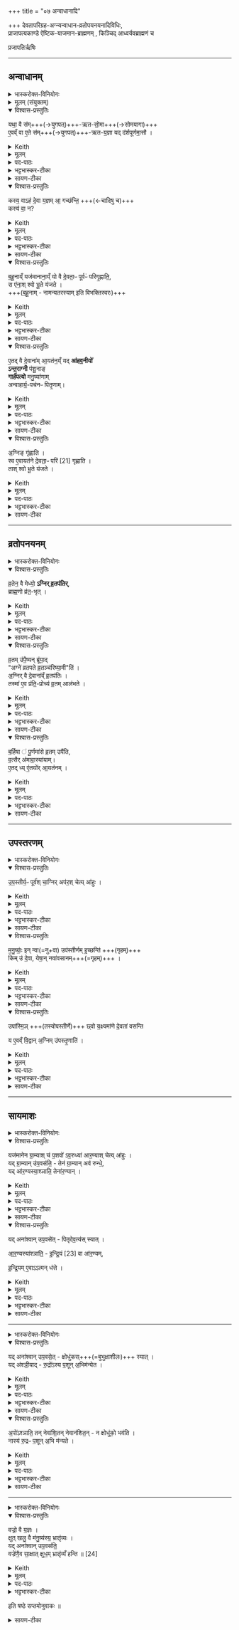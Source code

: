 +++
title = "०७ अन्वाधानादि"

+++
देवतापरिग्रह-अग्न्यन्वाधान-व्रतोपयनयनादिविधिः,  
प्राजापत्यकाण्डे ऐष्टिक-याजमान-ब्राह्मणम् , किञ्चिद् आध्वर्यवब्राह्मणं च

प्रजापतिर्ऋषिः

_______
## अन्वाधानम्
<details><summary>भास्करोक्त-विनियोगः</summary>

1अतः परं दर्शपूर्णमासयोर्याजमानब्राह्मणं प्राजापत्यमेव काण्डम् । तत्राग्न्यन्वाधानं विधातुमाह - यथा वा इत्यादि ॥ 
</details>
<details><summary>मूलम् (संयुक्तम्)</summary>

यथा॒ वै स॑मृतसो॒मा ए॒वव्ँवा ए॒ते स॑मृतय॒ज्ञा यद्द॑र्शपूर्णमा॒सौ कस्य॒ वाह॑ दे॒वा य॒ज्ञमा॒ गच्छ॑न्ति॒ कस्य॑ वा॒ न ब॑हू॒नाय्ँयज॑मानाना॒य्ँयो वै दे॒वता॒ᳶ पूर्वᳶ॑ परिगृ॒ह्णाति॒ स ए॑ना॒श्श्वो भू॒ते य॑जत ए॒तद्वै दे॒वाना॑मा॒यत॑न॒य्ँयदा॑हव॒नीयो॑ऽन्त॒राग्नी प॑शू॒नाङ्गार्ह॑पत्यो मनु॒ष्या॑णामन्वाहार्य॒पच॑नᳶ पितृ॒णाम॒ग्निङ्गृ॑ह्णाति॒ स्व ए॒वायत॑ने दे॒वता॒ᳶ परि॑ [21]गृ॒ह्णा॒ति॒ ताश्श्वो भू॒ते य॑जते  
</details>
<details open><summary>विश्वास-प्रस्तुतिः</summary>

यथा॒ वै स॑म्+++(→युगपत्)+++-ऋत-सो॒मा+++(→सोमयागा)+++  
ए॒वव्ँ वा ए॒ते स॑म्+++(→युगपत्)+++-ऋत-य॒ज्ञा यद् द॑र्शपूर्णमा॒सौ ।
</details>
<details><summary>Keith</summary>

Even as the Soma (sacrifices) come together in competition, so the new and full moon (sacrifices) are sacrifices which come together in competition. 
</details>
<details><summary>मूलम्</summary>

यथा॒ वै स॑मृतसो॒मा  
ए॒वव्ँ वा ए॒ते स॑मृतय॒ज्ञा  
यद् द॑र्शपूर्णमा॒सौ ।
</details>

<details><summary>पद-पाठः</summary>

यथा॑ । वै । स॒मृ॒त॒सो॒मा इति॑ समृत-सो॒माः ।   
ए॒वम् । वै । ए॒ते । स॒मृ॒त॒य॒ज्ञा इति समृत-य॒ज्ञाः ।   
यत् । द॒र्‌श॒पू॒र्ण॒मा॒साविति॑ दर्‌श-पू॒र्ण॒मा॒सौ ।
</details>

<details><summary>भट्टभास्कर-टीका</summary>

यथा **समृतानां** सम्प्राप्तानां पूर्वपरिगृहीतानां **सोमास्** सोमयागाः, केचित् सवादयोपि भवन्ति । यथा 'पूर्वो वाचं पूर्वो देवताः पूर्वश् छन्दांसि वृङ्क्ते' इति । एवम् एते दर्शपूर्णमास-याजिनः **समृतयज्ञाः** सम्भूतयज्ञाः पूर्वपरिगृहीतानां देवानां भवन्ति । उभयत्रापि शाक-पार्थिवत्वात्-समासः ।
</details>

<details><summary>सायण-टीका</summary>

एतैः षड्भिरनुवाकैर्याजमानमन्त्र उदीरिताः। अथानुवाकपञ्चकेन याजमान-ब्राह्मणमुच्यते। तत्रास्मिन्सप्तमानुवाके देवतापरिग्रहादिर्विधीयते। आहवनीयादिष्वग्निष्वध्वर्युणाऽन्वाधीयमानेषु तस्मिन्नन्वाधानकाले यजमानोऽच्छिद्रकाण्डाम्नातानग्निं गृह्णामीत्यादिमन्त्राञ्जपेत्। सोऽयं देवतापरिग्रहः। असौ चाऽऽपस्तम्बसूत्रे विस्पष्टः।  

आपस्तम्बो ह्यग्निं गृह्णामीत्यादिमन्त्रानुच्चर्येदमाह – ‘आहवनीयेऽन्वधीयमाने जपति’ इति। अन्तराऽग्नी पशव इति मन्त्रमुच्चार्येदमाह – ‘अन्तराऽग्नी तिष्ठञ्जपति’ इति। इह प्रजा इत्यादिमन्त्रद्वयमुच्चार्येदमाह – ‘गार्हपत्यम्’ इति।  
अन्वाधीयमानमनुमन्त्रयत इति शेषः।  
अयं पितृणामिति मन्त्रमुच्चार्येदमाह – ‘दक्षिणाग्निम्’ इति।  
अत्रापि पूर्ववद्वाक्यशेषः।  

तमिमं देवतापरिग्रहं विधातुमादौ प्रस्तौति-   
यथा वा इति। एकस्मिन्नेव काले संहत्य प्राप्ताः समृतसोमाः सोमयागा एकस्मिन्नेव वसन्तर्तौ बहूनां यजमानानां सोमयागाः संहत्य प्राप्यन्त एवमेव बहूनां यजमानानामेते दर्शपूर्णमासा यज्ञा एकस्मिन्नेव पर्वणि संहत्य प्राप्यन्ते। 
</details>

<details open><summary>विश्वास-प्रस्तुतिः</summary>

कस्य॒ वाऽह॑ दे॒वा य॒ज्ञम् आ॒ गच्छ॑न्ति॒ +++(←चादिषु च)+++  
कस्य॑ वा॒ न?  
</details>
<details><summary>Keith</summary>

Whose sacrifice then do the gods approach and whose not? 
</details>
<details><summary>मूलम्</summary>

कस्य॒ वाह॑ दे॒वा य॒ज्ञमा॒ गच्छ॑न्ति॒  
कस्य॑ वा॒ न?  
</details>

<details><summary>पद-पाठः</summary>

कस्य॑ । वा॒ । अह॑ । दे॒वाः । य॒ज्ञम् । आ॒गच्छ॒न्तीत्या॑-गच्छ॑न्ति ।   
कस्य॑ । वा॒ । न । 
</details>

<details><summary>भट्टभास्कर-टीका</summary>

कारणमाह - कस्य वेत्यादि । यजमानानां बहुत्वे कस्य यज्ञं देवा देवादय आगच्छेयुः कस्य न?
</details>

<details><summary>सायण-टीका</summary>

देवताश्चाग्न्यादयो या एकस्य यजमानस्य ताश्चान्यस्यापि। तथा सति देवानां मनसि संकटमुत्पद्यते। तत्संकटमहशब्देन द्योत्यते। देवानां पक्षपातस्यानुचितत्वात्। कस्य यजमानस्य यज्ञं देवा आगच्छन्ति कस्य वा यज्ञं नाऽऽगच्छन्तीति महदेतत्संकटम्। 
</details>

<details open><summary>विश्वास-प्रस्तुतिः</summary>

ब॒हू॒नाय्ँ यज॑मानाना॒य्ँ यो वै दे॒वता॒ᳶ पूर्वᳶ॑ परिगृ॒ह्णाति॒,  
स ए॑ना॒श् श्वो भू॒ते य॑जते ।  
+++(ब॒हू॒नाम् - नामन्यतरस्याम् इति विभक्तिस्वरः)+++
</details>
<details><summary>Keith</summary>

He, who among many sacrificers first appropriates the gods, sacrifices to them when the next day comes. 
</details>
<details><summary>मूलम्</summary>

ब॒हू॒नाय्ँयज॑मानाना॒य्ँयो वै दे॒वता॒ᳶ पूर्वᳶ॑ परिगृ॒ह्णाति॒
स ए॑ना॒श्श्वो भू॒ते य॑जते ।  
</details>

<details><summary>पद-पाठः</summary>

ब॒हू॒नाम् । यज॑मानानाम् । यः । वै । दे॒वताः॑ । पूर्वः॑ । प॒रि॒गृ॒ह्णातीति॑ परि-गृ॒ह्णाति॑ ।   
सः । ए॒नाः॒ । श्वः । भू॒ते । य॒ज॒ते॒ ।
</details>

<details><summary>भट्टभास्कर-टीका</summary>

न हि प्रथमपरिगृहीतादृते नियमकारणं किञ्चिदस्ति तदेवाह - यो वा इत्यादि । पश्वादीनां देवतात्वमस्त्येव; 'तस्मात्पूर्वेद्युरेव देवतापरिग्रहार्थमन्वाधानं कर्तव्यमिति । मन्त्रलिङ्गं च 'ताः पूर्वः परिगृह्णामि' इति ।
</details>

<details><summary>सायण-टीका</summary>

तस्य संकटस्यायं परिहारः — बहूनां यजमानानां मध्ये यो यजमान इतरेभ्यः पूर्वः प्रवृत्तो देवताः परिगृह्णाति स यजमान एताः परिगृहीता देवताः परेद्युर्यष्टुमर्हति। न च सर्वेऽपि यजमानाः परस्परमात्सर्येण प्रथमं प्रवर्तन्त इति स दोषस्तदवस्थ इति शङ्कनीयम्। परिग्रहमन्त्रपाठेनैव देवसंकटस्य परिहृतत्वात्। 
यागस्योद्देशत्यागमात्रत्वाद्देवानामागमनमन्तरेणापि सोऽनुष्ठातुं शक्यते। योगसामर्थ्येन वा बहूनि शरीराणि स्वीकृत्य तत्र सर्वत्राऽऽगमिष्यन्ति। इत्थं च परिहारं भगवान्बा-दरायणो देवताधिकरणे विरोधः कर्मणीति चेन्नानेकप्रतिपत्तेर्दर्शनादिति सूत्रयामास। किं बहुनाऽस्य वाक्यस्य देवतापरिग्रहविध्यर्थवादत्वान्न किंचिद्देवानां संकटमस्ति।
</details>

<details open><summary>विश्वास-प्रस्तुतिः</summary>

ए॒तद् वै दे॒वाना॑म् आ॒यत॑न॒य्ँ यद् **आ॑हव॒नीयो॑**  
**ऽन्त॒राग्नी** प॑शू॒नाङ्  
**गार्ह॑पत्यो** मनु॒ष्या॑णाम्  
अन्वाहार्य॒-पच॑नᳶ पितृ॒णाम्।
</details>
<details><summary>Keith</summary>

The Ahavaniya is the abode of the gods, between the fires of cattle, the Garhapatya of men, the Anvaharya pacana of the fathers. 
</details>
<details><summary>मूलम्</summary>

ए॒तद्वै दे॒वाना॑मा॒यत॑न॒य्ँयदा॑हव॒नीयो॑ऽन्त॒राग्नी प॑शू॒नाङ्गार्ह॑पत्यो मनु॒ष्या॑णामन्वाहार्य॒पच॑नᳶ पितृ॒णाम्।
</details>

<details><summary>पद-पाठः</summary>

ए॒तत् । वै । दे॒वाना॑म् । आ॒यत॑न॒मित्या॑-यत॑नम् ।   
यत् । आ॒ह॒व॒नीय॒ इत्या॑-ह॒व॒नीयः॑ ।

अ॒न्त॒रा । अ॒ग्नी इति॑ । प॒शू॒नाम् ।

गार्‌ह॑पत्य॒ इति॒ गार्‌ह॑-प॒त्यः॒ । म॒नु॒ष्या॑णाम् ।

अ॒न्वा॒हा॒र्य॒पच॑न॒ इत्य॑न्वाहार्य-पच॑नः । पि॒तृ॒णाम् ।

</details>

<details><summary>भट्टभास्कर-टीका</summary>

अथ कुत्र का देवता परिगृह्यते इत्याह - एतद्वा इत्यादि । आहवनीयगार्हपत्ययोर्मध्यं पशूनामायतनम् । 'अन्तरान्तरेण युङ्क्ते' इति द्वितीया ।

गार्हपत्य इति । 'गृहपतिना संयुक्ते ञ्यः' इति ञ्यः । अन्वाहार्य ओदनः पच्यतेस्मिन्निति अन्वाहार्यपचनो दक्षिणाग्निः ।

पितॄणामिति । 'नामन्यतरस्याम्' इति षष्ठ्या उदात्तत्वम् ।
</details>

<details><summary>सायण-टीका</summary>

देवतापरिग्रहार्थानां देशविशेषाणां विधिमर्थवादेनोन्नयति-   
एतद्वा इति।  
वसून्‍रुद्रानादित्यानिन्द्रेण सह देवता इत्याहवनीयार्थमन्त्रलिङ्गादाहवनीयो देवानां स्थानम्। अन्तराऽग्नी पशव इति मन्त्रलिङ्गादाहवनीयगार्हपत्ययोर्मध्यं पशूनां स्थानम्। इह प्रजा विश्वरूपा रमन्तामिति मन्त्रलिङ्गाद्गार्हपत्यो मनुष्याणां स्थानम्। अन्वाहार्यः पच्‍यतेऽस्मिन्नित्यन्वाहार्यपचनो दक्षिणाग्निः। अयं पितृणामग्निरिति मन्त्रलिङ्गादसौ पितृणां स्थानम्।  
</details>

<details open><summary>विश्वास-प्रस्तुतिः</summary>

अ॒ग्निङ् गृ॑ह्णाति ।  
स्व ए॒वायत॑ने दे॒वता॒ᳶ परि॑ [21] गृह्णाति ।  
ताश् श्वो भू॒ते य॑जते ।  
</details>
<details><summary>Keith</summary>

He takes the fire; verily he appropriates [1] the gods in their own abode; to them he sacrifices when the next day comes. 
</details>
<details><summary>मूलम्</summary>

अ॒ग्निङ्गृ॑ह्णाति ।  
स्व ए॒वायत॑ने दे॒वता॒ᳶ परि॑ [21] गृह्णाति ।  
ताश्श्वो भू॒ते य॑जते ।  
</details>
<details><summary>पद-पाठः</summary>

अ॒ग्निम् । गृ॒ह्णा॒ति॒ ।    
स्वे । ए॒व । आ॒यत॑न॒ इत्या॑-यत॑ने । दे॒वताः॑ । परीति॑ । गृ॒ह्णा॒ति॒ ।  
ताः । श्वः । भू॒ते । य॒ज॒ते॒ ।  

</details>

<details><summary>भट्टभास्कर-टीका</summary>

अग्निं गृह्णातीत्यादि गतम् ॥
</details>

<details><summary>सायण-टीका</summary>

देशविधिमन्त्रानुन्नीय तेषु देशेष्ववस्थितस्य देवतापरिग्रहं विदधाति-  
अग्निं गृह्णातीति। स्पष्टोऽर्थः।  
</details>

_______
## व्रतोपनयनम्
<details><summary>भास्करोक्त-विनियोगः</summary>

2अथ व्रतोपनयनं विधातुमाह - व्रतेन वा इत्यादि ॥ 
</details>
<details open><summary>विश्वास-प्रस्तुतिः</summary>

व्र॒तेन॒ वै मेध्यो॒ **ऽग्निर् व्र॒तप॑तिर्**,  
ब्राह्म॒णो व्र॑त॒-भृत् ।
</details>
<details><summary>Keith</summary>

By means of a vow is Agni, lord of vows, pure, the Brahman is a supporter of vows.
</details>
<details><summary>मूलम्</summary>

व्र॒तेन॒ वै मेध्यो॒ऽग्निर्व्र॒तप॑तिः  

ब्रा॒ह्म॒णो व्र॑त॒भृत् ।
</details>
<details><summary>पद-पाठः</summary>

व्र॒तेन॑ । वै । मेध्यः॑ । अ॒ग्निः । व्र॒तप॑ति॒रिति॑ व्र॒त-प॒तिः॒ ।  
ब्रा॒ह्म॒णः । व्र॒त॒भृदिति॑ व्रत-भृत् ।
</details>

<details><summary>भट्टभास्कर-टीका</summary>

यदि व्रतचारी यजमानस्स्यात्तदा अग्निर्व्रतपतिः व्रतस्य पाता मेध्यो मेधार्हो भवति । स्वयं च ब्राह्मणो व्रतभृत् व्रतधारी भवति; तस्माद्व्रतमुपेयादिति ।
</details>

<details><summary>सायण-टीका</summary>

मन्त्रेण यज्ञरूपव्रतस्वीकारं विधातुं प्रस्तौति-  
व्रतेनेति। वक्ष्यमाणमन्त्रपाठरूपेण व्रतस्वीकारेणैव व्रतपतिरयमग्निर्मेध्यो यागयोग्यो भवति। ब्राह्मणश्च यजमानो व्रतधारी भवति।  
</details>

<details open><summary>विश्वास-प्रस्तुतिः</summary>

व्र॒तम् उ॑पै॒ष्यन् ब्रू॑या॒द्  
"अग्ने॑ व्रतपते व्र॒तञ्च॑रिष्या॒मी"ति॑ ।  
अ॒ग्निर् वै दे॒वाना॑व्ँ व्र॒तप॑तिः ।  
तस्मा॑ ए॒व प्र॑ति॒-प्रोच्य॑ व्र॒तम् आल॑भते  ।
</details>
<details><summary>Keith</summary>

When about to undertake a vow he should say, 'O Agni, lord of vows, I shall perform the vow.' Agni is the lord of vows among the gods; verily after announcement to him he undertakes the vow. 
</details>
<details><summary>मूलम्</summary>

व्र॒तमु॑पै॒ष्यन्ब्रू॑याद्   

अग्ने॑ व्रतपते व्र॒तञ् च॑रिष्या॒मीति॑ ।  

अ॒ग्निर्वै दे॒वाना॑व्ँ व्र॒तप॑तिः ।  
तस्मा॑ ए॒व प्र॑ति॒प्रोच्य॑ व्र॒तमाल॑भते  ।
</details>
<details><summary>पद-पाठः</summary>

व्र॒तम् । उ॒पै॒ष्यन्नित्यु॑प-ए॒ष्यन् । ब्रू॒या॒त् ।  

अग्ने॑ । व्र॒त॒प॒त॒ इति॑ व्रत-प॒ते॒ । व्र॒तम् । च॒रि॒ष्या॒मि॒ । इति॑ ।  
अ॒ग्निः । वै । दे॒वाना॑म् । व्र॒तप॑ति॒रिति॑ व्र॒त-प॒तिः॒ ।  
तस्मै॑ । ए॒व । प्र॒ति॒प्रोच्येति॑ प्रति-प्रोच्य॑ । व्र॒तम् ।  एति॑ । ल॒भ॒ते॒ । 
</details>

<details><summary>भट्टभास्कर-टीका</summary>

व्रतमुपैष्यन्नित्यादि । व्रतपतिमग्निमामन्त्र्य तस्मै निवेद्य व्रतमारभते इति । 'एत्येधत्यूठ्सु' इति वृद्धिः ।
</details>

<details><summary>सायण-टीका</summary>

समन्त्रकव्रतस्वीकारं विधत्ते-  
व्रतमुपैष्यन्निति। मन्त्रोऽयमतीतप्रश्ने मम नामेत्यनुवाके समाम्नातः।   

मन्त्रगतं व्रतपतिशब्दं मन्त्रतात्पर्यं च व्याचष्टे – अग्निर्वा इति।  
तिथिविशेषेण व्रतोपायनस्य कालविशेषं विधत्ते-  
</details>

<details open><summary>विश्वास-प्रस्तुतिः</summary>

ब॒र्हिषा ॑ पू॒र्णमा॑से व्र॒तम् उपै॑ति,  
व॒त्सैर् अ॑मावा॒स्या॑याम्।  
ए॒तद् ध्य् ए॒॑तयो॑र् आ॒यत॑नम् ।
</details>
<details><summary>Keith</summary>

At the full moon be undertakes his vow with the (strewing of the) straw, with the (driving away of the) calves at new moon; for that is their abode. 
</details>
<details><summary>मूलम्</summary>

ब॒र्हिषा॑ पू॒र्णमा॑से व्र॒तमुपै॑ति  
व॒त्सैर॑मावा॒स्या॑यामे॒तद्ध्ये॑तयो॑रा॒यत॑नम् ।
</details>

<details><summary>पद-पाठः</summary>

ब॒र्हिषा॑ । पू॒र्णमा॑स॒ इति॑ पू॒र्ण-मा॒से॒ । व्र॒तम् । उपेति॑ । ए॒ति॒ ।   ़
व॒त्सैः । अ॒मा॒वा॒स्या॑या॒मित्य॑मा-वा॒स्या॑याम् । ए॒तत् । हि । ए॒तयोः॑ । आ॒यत॑न॒मित्या॑-यत॑नम् ।  
</details>

<details><summary>भट्टभास्कर-टीका</summary>

बर्हिषेत्यादि । बर्हिराहरणेन तत्कालेन सह, बर्हिराहरणानन्तरमिति यावत् । वत्सैर्वत्सानामपाकरणेन तत्कालेन सह वत्सेष्वपाकृतेष्वित्यर्थः । उक्तञ्च - 'वत्सं संयोगे व्रतचोदना स्यात्' । अयञ्च सन्नयतोसन्नयतश्च कालः । 'कालस्सन्नयनपक्षे तल्लिङ्गसंयोगात्' इति ॥
</details>

<details><summary>सायण-टीका</summary>

बर्हिषेति। बर्हिषा बर्हिराहरणेनोपलक्षिते काले वत्सैर्वत्सापाकरणेनोपलक्षिते काल इत्यर्थः। एतदुक्तं कालद्वयमेतयोस्तिथिविशेषगतयोर्व्रतस्वीकार-योरुचितं स्थानमिति शाखान्तरप्रसिद्धिः।  
</details>

_______
## उपस्तरणम्
<details><summary>भास्करोक्त-विनियोगः</summary>

3अथोपस्तरणं विधातुमाह - उपस्तीर्य इत्यादि ॥ 
</details>
<details open><summary>विश्वास-प्रस्तुतिः</summary>

उ॒प॒स्तीर्य॒ᳶ पूर्व॑श् चा॒ग्निर् अप॑र॒श् चेत्य् आ॑हुः ।  
</details>
<details><summary>Keith</summary>

'The fires, both in the front and at the back, must be bestrewed', they say; 
</details>
<details><summary>मूलम्</summary>

उ॒प॒स्तीर्य॒ᳶ  पूर्व॑श्चा॒ग्निरप॑र॒श्चेत्या॑हुः ।  
</details>
<details><summary>पद-पाठः</summary>

उ॒प॒स्तीर्य॒ इत्यु॑प-स्तीर्यः॑ । पूर्वः॑ । च॒ । अ॒ग्निः । अप॑रः । च॒ । इति॑ । आ॒हुः॒ ।
</details>

<details><summary>भट्टभास्कर-टीका</summary>

उपस्तीर्यः उपस्तरितव्यः । छान्दसः क्यप् । दर्भैः पूर्वेद्युरेवोभावग्नी उपस्तृणुयात् तयोस्समीपे परितस्स्तृणुयात् ।
</details>

<details><summary>सायण-टीका</summary>

अथोपस्तरणं विधत्ते। अध्वर्युर्यदा दर्भैराहवनीयमार्हपत्यौ परिस्तृणाति तदानीमच्छिद्रकाण्डपठितस्योभावग्नी उपस्तृणुत इत्यादिमन्त्रस्य यजमानेन जप उपस्तरणम्। अथवाऽध्वर्युकर्तृकं परिस्तरणम्। 

तदिदमस्मिन्काण्डे विदधाति-  

उपस्तीर्य इति। परोक्षकथनेन विधिः प्रशस्यते।  
</details>

<details open><summary>विश्वास-प्रस्तुतिः</summary>

म॒नु॒ष्याः॒॑ इन् न्वा(=नु+वा) उप॑स्तीर्णम् इ॒च्छन्ति॑ +++(गृहम्)+++   
किम् उ॑ दे॒वा, येषा॒न् नवा॑वसानम्+++(=गृहम्)+++ ।  
</details>
<details><summary>Keith</summary>

men [2] indeed desire what is bestrewed, and, how much more the gods whose is a new dwelling. 
</details>
<details><summary>मूलम्</summary>

म॒नु॒ष्याः॑ [22] इन्न्वा उप॑स्तीर्णमि॒च्छन्ति॑ ।  
किमु॑ दे॒वा, येषा॒न्नवा॑वसानम् ।  
</details>

<details><summary>पद-पाठः</summary>

म॒नु॒ष्याः॑ । इत् । नु । वै । उप॑स्तीर्ण॒मित्युप॑-स्ती॒र्ण॒म् । इ॒च्छन्ति॑ ।   
किम् । उ॒ । दे॒वाः । येषा॑म् । नवा॑वसान॒मिति॒ नव॑-अ॒व॒सा॒न॒म् ।
</details>

<details><summary>भट्टभास्कर-टीका</summary>

**मनुष्या** अपि खलूपस्तीर्णं समन्ताद् आच्छादितं निवासं गृहम् **इच्च्छन्ति किम्** पुनर् देवाः, येषाम् आयतनं नवावसानं नूतनाध्यवसायम् । यद्वा - **अवसानं** गृहम् । तेन कर्मधारये दासीभारादिर्द्रष्टव्यः ।
</details>

<details><summary>सायण-टीका</summary>

विहितमुपस्तरणमुपपादयति-  
मनुष्या इदिति। इन्‍न्वा इति निपातत्रयसमुदायोऽपिशब्दार्थं ब्रूते। अत्यन्तदरिद्रा मनुष्या अपि शीतवातादिपरिहाराय तृणादिभिराच्छन्नं गृहमिच्छन्ति महाप्रभावा देवा उपस्तरणमिच्छन्तीति किमु वक्तव्यम्। 
</details>


<details open><summary>विश्वास-प्रस्तुतिः</summary>

उपा॑स्मि॒ञ् +++(तस्योपस्तीर्णे)+++ छ्वो य॒क्ष्यमा॑णे दे॒वता॑ वसन्ति   

य ए॒वव्ँ वि॒द्वान् अ॒ग्निम् उ॑पस्तृ॒णाति॑ ।
</details>
<details><summary>Keith</summary>

With him, when sacrifice is to be made on the next day, do the gods dwell, who knowing this bestrews the fire. 
</details>


<details><summary>मूलम्</summary>

उपा॑स्मि॒ञ् छ्वो य॒क्ष्यमा॑णे दे॒वता॑ वसन्ति,  

य ए॒वव्ँ वि॒द्वान् अ॒ग्निम् उ॑पस्तृ॒णाति॑ ।
</details>

<details><summary>पद-पाठः</summary>

उपेति॑ । अ॒स्मि॒न् । श्वः । य॒क्ष्यमा॑णे । दे॒वताः॑ । व॒स॒न्ति॒ ।   
यः । ए॒वम् । वि॒द्वान् । अ॒ग्निम् । उ॒प॒स्तृ॒णातीत्यु॑प-स्तृ॒णाति॑ । 
</details>

<details><summary>भट्टभास्कर-टीका</summary>

उपास्मिन्नित्यादि । उपवसन्ति उपेत्य वसन्ति देवा अस्मिन्निति । विद्वान्वेदार्थवित् ॥
</details>

<details><summary>सायण-टीका</summary>

येषां देवानामिच्छानुसारेण तदा तदा तत्र तत्र नवावसानं नूतनगृहं निष्पाद्यते। यो यजमान एवं विद्वानग्निमुपस्तृणाति अस्मिन्यजमाने परेद्युर्यक्ष्यमाणे सति पुर्वेद्युस्तत्समीपे हविर्भुजो देवता निवसन्ति।  
</details>

_______
## सायमाशः
<details><summary>भास्करोक्त-विनियोगः</summary>

4अथ सायमाशविषये विकल्पभेदानाह - यजमानेनेत्यादि ॥ 
</details>
<details open><summary>विश्वास-प्रस्तुतिः</summary>

यज॑मानेन ग्रा॒म्याश् च॑ प॒शवो॑ ऽव॒रुध्या॑ आर॒ण्याश् चेत्य् आ॑हुः ।   
यद् ग्रा॒म्यान् उ॑प॒वस॑ति॒ - तेन॑ ग्रा॒म्यान् अव॑ रुन्धे॒,  
यद् आ॑र॒ण्यस्या॒श्ञाति॒ तेना॑र॒ण्यान् ।  
</details>
<details><summary>Keith</summary>

'The sacrificer should win both beasts of the wild and of the village', they say; in that he refrains from those of the village, thereby be wins them; in that he eats of the wild, thereby he wins them of the wild.
</details>
<details><summary>मूलम्</summary>

यज॑मानेन ग्रा॒म्याश्च॑ प॒शवो॑ऽव॒रुध्या॑ आर॒ण्याश्चेत्या॑हुः ।   
यद् ग्रा॒म्यानु॑प॒वस॑ति॒ तेन॑ ग्रा॒म्यानव॑ रुन्धे ।  
यदा॑र॒ण्यस्या॒श्ञाति॒ तेना॑र॒ण्यान् ।  
</details>
<details><summary>पद-पाठः</summary>

यज॑मानेन । ग्रा॒म्याः । च॒ । प॒शवः॑ । अ॒व॒रुध्या॒ इत्य॑व-रुध्याः॑ । आ॒र॒ण्याः । च॒ । इति॑ । आ॒हुः॒ ।  

यत् । ग्रा॒म्यान् । उ॒प॒वस॒तीत्यु॑प-वस॑ति । तेन॑ । ग्रा॒म्यान् । अवेति॑ । रु॒न्द्धे॒ ।  

यत् । आ॒र॒ण्यस्य॑ । अ॒श्ञाति॑ । तेन॑ । आ॒र॒ण्यान् ।  

</details>

<details><summary>भट्टभास्कर-टीका</summary>

ग्राम्याणाम् अनशनेन अवरोधः आरण्यानां तन्-मांसाद्य्-अशनेन । तत्र गोश्वाजावि-पुरुष-गर्दभोष्ट्राः सप्त ग्राम्याः पशवः । द्विखुर-श्वापद-पक्षि-मत्स्य-सरीसृप-हस्ति-मर्कटादयः सप्तारण्याः ।
</details>

<details><summary>सायण-टीका</summary>

आरण्यं सायमाशेऽश्नातीति सूत्रकारेण यदारण्यधान्यभोजनमुक्तं तदिदं विधातुं प्रस्तौति-  
यजमानेनेति। अत्रायं विचारः। किं ग्राम्यधान्यस्यान्नं भोक्तव्यमारण्यधान्यस्य वा भोजनमेव वा वर्जनीयमिति। तत्राऽऽरण्यधान्यभोजनपक्षामभ्युपेत्येतरपक्षद्वयमपोद्यते। पशवो हि द्विविधाः ग्राम्या आरण्याश्च। गवाश्वाजाविपुरुषगर्दभोष्ट्राः सप्त ग्राम्याः। द्विखुरश्वापदपक्षिसरीसृपहस्तिमर्कटनादेयाः सप्ताऽऽरण्याः त एत उभयेऽपि यजमानेनावरुध्याः संपादनीया इति। बुद्धिमन्त आहुः। 

</details>


<details open><summary>विश्वास-प्रस्तुतिः</summary>

यद् अना॑श्वान् उप॒वसे॑त् - पितृदेव॒त्य॑स् स्यात् ।   

आ॒र॒ण्यस्या॑श्ञाति॒ - 
इ॒न्द्रि॒यं [23]  वा आ॑र॒ण्यम्, 

इ॒न्द्रि॒यम् ए॒वाऽऽत्मन् ध॑त्ते ।   
</details>

<details><summary>Keith</summary>

If be were to fast without eating, the Pitrs would be his divinity [3]; he eats of the wild, the wild is power, and so he bestows power upon himself. 
</details>
<details><summary>मूलम्</summary>

यदना॑श्वानुप॒वसे॑त्   
पितृदेव॒त्य॑स्स्यात् ।   
आ॒र॒ण्यस्या॑श्ञाति ।  
इ॒न्द्रि॒यं [23]  वा आ॑र॒ण्यम्  ।  
इ॒न्द्रि॒यमे॒वाऽऽत्मन्ध॑त्ते ।   
</details>

<details><summary>पद-पाठः</summary>

यत् । अना॑श्वान् । उ॒प॒वसे॒दित्यु॑प-वसे॑त् ।  
पि॒तृ॒दे॒व॒त्य॑ इति॑ पितृ-दे॒व॒त्यः॑ । स्या॒त् ।

आ॒र॒ण्यस्य॑ । अ॒श्ञा॒ति॒ ।   

इ॒न्द्रि॒यम् ।  वै । आ॒र॒ण्यम् ।  
इ॒न्द्रि॒यम् । ए॒व । आ॒त्मन् । ध॒त्ते॒ । 

</details>

<details><summary>भट्टभास्कर-टीका</summary>

यदनाश्वानित्यादि । यदि सायं किञ्चिदप्यनशित्वाग्निसमीपे वसेत् । 'उपेयिवान्' इत्यादौ निपातितः । पितृदेवत्यस्स्याद्यागः, तेषामनशनप्रियत्वात् । 'देवतातात्तादर्थ्ये यत्' । आरण्यस्येन्द्रियसाधनत्वात्तदशनेन तल्लाभ इत्यारण्याशनकल्पः प्रथमः ॥
</details>

<details><summary>सायण-टीका</summary>

यदि ग्राम्यान्व्रीह्यादीन्प्रत्युपवसेद्भोजनं वर्जयेत्तेन वर्जनेन ग्राम्यान्पशून्संपादयति। यदारण्यास्य नीवारादेरन्नं भुञ्जीत तेन भोजनेनाऽऽरण्यान्पशून्संपादयति। यद्यनाश्वानुभयविधभोजनवर्जमुपवासं कुर्यात्तदानीमयं व्रतविशेषः पितृदेवत्यो भवेत्। पितरो ह्यनश्नन्तं श्राद्धकर्तारमभिनन्दन्ति।  

इदानीं विदधाति-  
आरण्यस्येति। इन्द्रियाभिवृद्धिहेतुरारण्यधान्यम्। 
</details>

_______
<details><summary>भास्करोक्त-विनियोगः</summary>

5अथ द्वितीयोऽपामशनकल्पः - यदित्यादि ॥ 
</details>
<details open><summary>विश्वास-प्रस्तुतिः</summary>

यद् अना॑श्वान् उप॒वसे॒त् - क्षोधु॑कस्+++(=बुभुक्षाशीलः)+++ स्यात्   ।   
यद् अ॑श्ञी॒याद्  - रु॒द्रो॑ऽस्य प॒शून् अ॒भिम॑न्येत ।  
</details>
<details><summary>Keith</summary>

If he were to fast without eating, he would be hungry; if he were to eat, Rudra would plan evil against his cattle; 
</details>
<details><summary>मूलम्</summary>

यदना॑श्वानुप॒वसे॒त् क्षोधु॑कस्स्यात्   ।   
यद॑श्ञी॒याद्  रु॒द्रो॑ऽस्य प॒शून॒भिम॑न्येत ।  
</details>

<details><summary>पद-पाठः</summary>

यत् । अना॑श्वान् । उ॒प॒वसे॒दित्यु॑प-वसे॑त् ।   
क्षोधु॑कः । स्या॒त् ।  

यत् । अ॒श्ञी॒यात् । रु॒द्रः । अ॒स्य॒ । प॒शून् । अ॒भीति॑ । म॒न्ये॒त॒ ।

</details>

<details><summary>भट्टभास्कर-टीका</summary>

**क्षोधुको** बुभुक्षाशीलः दरिद्रो वा । छान्दस उकञ् ।   

अभिमन्येताभिक्रुध्येत् ।
</details>

<details><summary>सायण-टीका</summary>

अथ पक्षान्तरं विधातुं भोजनयोर्दोषमाह-  यदनाश्वानिति। क्षोधुकः क्षुधाशीलः।   

अभिमन्येत हन्यात्।  
</details>

<details open><summary>विश्वास-प्रस्तुतिः</summary>

अ॒पो॑ऽश्ञाति॒ तन् नेवा॑शि॒तन् नेवान॑शित॒न् - न क्षोधु॑को॒ भव॑ति ।  
नास्य॑ रु॒द्रᳶ प॒शून् अ॒भि म॑न्यते ।
</details>
<details><summary>Keith</summary>

he partakes of water; that is neither eaten nor not eaten; he is not hungry and Rudra does not plot evil against his cattle. 
</details>
<details><summary>मूलम्</summary>

अ॒पो॑ऽश्ञाति॒    
तन्नेवा॑शि॒तन्नेवान॑शितम् ।  
न क्षोधु॑को॒ भव॑ति ।  
नास्य॑ रु॒द्रᳶ प॒शून॒भि म॑न्यते ।
</details>
<details><summary>पद-पाठः</summary>

अ॒पः । अ॒श्ञा॒ति॒ ।  
तत् । न । इ॒व॒ । अ॒शि॒तम् । न । इ॒व॒ । अन॑शितम् ।  
न । क्षोधु॑कः । भव॑ति ।  
न । अ॒स्य॒ । रु॒द्रः । प॒शून् । अ॒भीति॑ । म॒न्य॒ते॒ ।
</details>

<details><summary>भट्टभास्कर-टीका</summary>

नेवाशितमिति । नभावः । पीतवन्तमशितवन्तमाहुः । नेवानशितं, अपामशितत्वात् ॥
</details>

<details><summary>सायण-टीका</summary>

विधित्सितं पक्षान्तरं विदधति- अप इति।  

उक्तं दोषद्वयमत्र परिहरति-  

तन्नेवेति। अशितास्वप्स्वदनाभावादशितमिव न भवति, क्षुच्छान्तेरनशितमिव न भवति। अतो न दोषद्वयम्।  
</details>

_______
<details><summary>भास्करोक्त-विनियोगः</summary>

6अथानशनकल्पः तृतीयः - वज्र इति ॥ 
</details>
<details open><summary>विश्वास-प्रस्तुतिः</summary>

वज्रो॒ वै य॒ज्ञः ।  
क्षुत् खलु॒ वै म॑नु॒ष्य॑स्य॒ भ्रातृ॑व्यः ।  
यद् अना॑श्वान् उप॒वस॑ति॒    
वज्रे॑णै॒व सा॒क्षात् क्षुध॒म् भ्रातृ॑व्यँ हन्ति ॥ [24]
</details>
<details><summary>Keith</summary>

The sacrificer is a bolt, the enemy of man is hunger; in that he fasts without eating, he straightway smites with the bolt the enemy, hunger.
</details>
<details><summary>मूलम्</summary>

वज्रो॒ वै य॒ज्ञः ।  
क्षुत्खलु॒ वै म॑नु॒ष्य॑स्य॒ भ्रातृ॑व्यः ।  
यदना॑श्वानुप॒वस॑ति ।   
वज्रे॑णै॒व सा॒क्षात् क्षुध॒म्भ्रातृ॑व्यँ हन्ति ॥ [24]
</details>

<details><summary>पद-पाठः</summary>

वज्रः॑ । वै । य॒ज्ञः ।  
क्षुत् । खलु॑ । वै । म॒नु॒ष्य॑स्य । भ्रातृ॑व्यः ।   
यत् । अना॑श्वान् । उ॒प॒वस॒तीत्यु॑प-वस॑ति ।   
वज्रे॑ण । ए॒व । सा॒क्षादिति॑ स-अ॒क्षात् । क्षुध॑म् । भ्रातृ॑व्यम् । ह॒न्ति॒ ॥ 
</details>

<details><summary>भट्टभास्कर-टीका</summary>

क्षुल्लक्षणमनशनलक्षणेन यज्ञात्मना वज्रेण हन्तीति क्षोधुकत्वदोषाप्रसङ्गः । 'व्यन् सपत्ने' इति व्यन् ॥
</details>

इति षष्ठे सप्तमोनुवाकः ॥  

<details><summary>सायण-टीका</summary>

अथोपवासपक्षं विधत्ते-  
वज्रो वा इति। यज्ञस्य नरकपाताद्यनिष्टनिवारकत्वाद्वज्रत्वम्। क्षुधो वैरित्वं प्रसिद्धम्। यज्ञाङ्गभूतोपवासलक्षणेनानेन वज्रेणैव भाविजन्मनि प्राप्स्यमानं साक्षाद्भ्रातृव्यं मुख्यवैरिणं क्षुद्रूपं हन्ति। अनेन यज्ञेन जन्मान्तरेऽन्नबाहुल्यस्य लप्स्यमानत्वात्।
</details>
